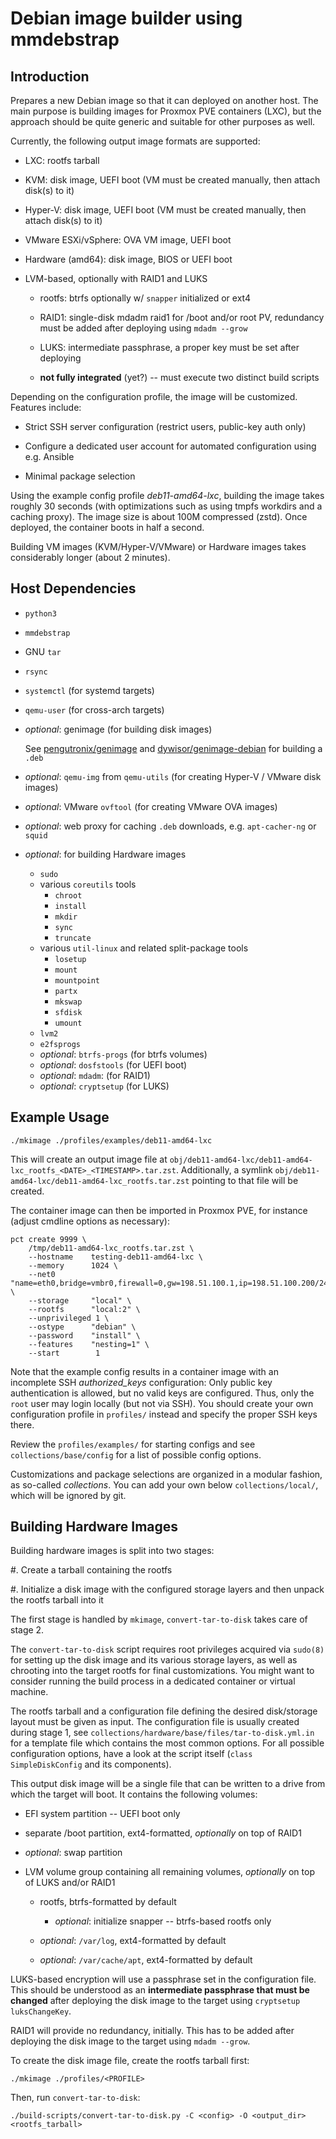 Debian image builder using mmdebstrap
========================================================================

Introduction
------------------------------------------------------------------------

Prepares a new Debian image so that it can deployed on another host.
The main purpose is building images for Proxmox PVE containers (LXC),
but the approach should be quite generic and suitable for other purposes as well.

Currently, the following output image formats are supported:

  - LXC: rootfs tarball

  - KVM: disk image, UEFI boot
    (VM must be created manually, then attach disk(s) to it)

  - Hyper-V: disk image, UEFI boot
    (VM must be created manually, then attach disk(s) to it)

  - VMware ESXi/vSphere: OVA VM image, UEFI boot

  - Hardware (amd64): disk image, BIOS or UEFI boot

  - LVM-based, optionally with RAID1 and LUKS

      - rootfs: btrfs optionally w/ ``snapper`` initialized or ext4

      - RAID1: single-disk mdadm raid1 for /boot and/or root PV,
        redundancy must be added after deploying using ``mdadm --grow``

      - LUKS: intermediate passphrase,
        a proper key must be set after deploying

    - **not fully integrated** (yet?) -- must execute two distinct build scripts

Depending on the configuration profile, the image will be customized.
Features include:

  - Strict SSH server configuration
    (restrict users, public-key auth only)

  - Configure a dedicated user account for automated configuration
    using e.g. Ansible

  - Minimal package selection

Using the example config profile *deb11-amd64-lxc*,
building the image takes roughly 30 seconds
(with optimizations such as using tmpfs workdirs and a caching proxy).
The image size is about 100M compressed (zstd).
Once deployed, the container boots in half a second.

Building VM images (KVM/Hyper-V/VMware) or Hardware images takes considerably longer (about 2 minutes).


Host Dependencies
------------------------------------------------------------------------

- ``python3``
- ``mmdebstrap``
- GNU ``tar``
- ``rsync``
- ``systemctl`` (for systemd targets)
- ``qemu-user`` (for cross-arch targets)
- *optional*: genimage (for building disk images)

  See [pengutronix/genimage](https://github.com/pengutronix/genimage)
  and [dywisor/genimage-debian](https://github.com/dywisor/genimage-debian/tree/debian/stable/debian) for building a ``.deb``
- *optional*: ``qemu-img`` from ``qemu-utils``
  (for creating Hyper-V / VMware disk images)
- *optional*: VMware ``ovftool`` (for creating VMware OVA images)
- *optional*: web proxy for caching ``.deb`` downloads, e.g. ``apt-cacher-ng`` or ``squid``
- *optional*: for building Hardware images
  - ``sudo``
  - various ``coreutils`` tools
    - ``chroot``
    - ``install``
    - ``mkdir``
    - ``sync``
    - ``truncate``
  - various ``util-linux`` and related split-package tools
    - ``losetup``
    - ``mount``
    - ``mountpoint``
    - ``partx``
    - ``mkswap``
    - ``sfdisk``
    - ``umount``
  - ``lvm2``
  - ``e2fsprogs``
  - *optional*: ``btrfs-progs`` (for btrfs volumes)
  - *optional*: ``dosfstools`` (for UEFI boot)
  - *optional*: ``mdadm``: (for RAID1)
  - *optional*: ``cryptsetup`` (for LUKS)


Example Usage
------------------------------------------------------------------------

```
./mkimage ./profiles/examples/deb11-amd64-lxc
```

This will create an output image file at
``obj/deb11-amd64-lxc/deb11-amd64-lxc_rootfs_<DATE>_<TIMESTAMP>.tar.zst``.
Additionally, a symlink ``obj/deb11-amd64-lxc/deb11-amd64-lxc_rootfs.tar.zst``
pointing to that file will be created.

The container image can then be imported in Proxmox PVE, for instance
(adjust cmdline options as necessary):

```
pct create 9999 \
    /tmp/deb11-amd64-lxc_rootfs.tar.zst \
    --hostname    testing-deb11-amd64-lxc \
    --memory      1024 \
    --net0        "name=eth0,bridge=vmbr0,firewall=0,gw=198.51.100.1,ip=198.51.100.200/24,tag=10,type=veth" \
    --storage     "local" \
    --rootfs      "local:2" \
    --unprivileged 1 \
    --ostype      "debian" \
    --password    "install" \
    --features    "nesting=1" \
    --start        1
```

Note that the example config results in a container image
with an incomplete SSH *authorized_keys* configuration:
Only public key authentication is allowed, but no valid keys are configured.
Thus, only the ``root`` user may login locally (but not via SSH).
You should create your own configuration profile in ``profiles/`` instead
and specify the proper SSH keys there.

Review the ``profiles/examples/`` for starting configs
and see ``collections/base/config`` for a list of possible config options.

Customizations and package selections are organized in a modular fashion,
as so-called *collections*. You can add your own below ``collections/local/``,
which will be ignored by git.


Building Hardware Images
------------------------------------------------------------------------

Building hardware images is split into two stages:

#. Create a tarball containing the rootfs

#. Initialize a disk image with the configured storage layers
   and then unpack the rootfs tarball into it

The first stage is handled by ``mkimage``,
``convert-tar-to-disk`` takes care of stage 2.

The ``convert-tar-to-disk`` script requires root privileges
acquired via ``sudo(8)`` for setting up the disk image
and its various storage layers, as well as chrooting
into the target rootfs for final customizations.
You might want to consider running the build process
in a dedicated container or virtual machine.

The rootfs tarball and a configuration file
defining the desired disk/storage layout must be given as input.
The configuration file is usually created during stage 1,
see ``collections/hardware/base/files/tar-to-disk.yml.in`` for a template file
which contains the most common options.
For all possible configuration options,
have a look at the script itself (``class SimpleDiskConfig`` and its components).

This output disk image will be a single file
that can be written to a drive from which the target will boot.
It contains the following volumes:

- EFI system partition -- UEFI boot only

- separate /boot partition, ext4-formatted,
  *optionally* on top of RAID1

- *optional*: swap partition

- LVM volume group containing all remaining volumes,
  *optionally* on top of LUKS and/or RAID1

  - rootfs, btrfs-formatted by default

    - *optional*: initialize snapper -- btrfs-based rootfs only

  - *optional*: ``/var/log``, ext4-formatted by default

  - *optional*: ``/var/cache/apt``, ext4-formatted by default

LUKS-based encryption will use a passphrase set in the configuration file.
This should be understood as an **intermediate passphrase
that must be changed** after deploying the disk image
to the target using ``cryptsetup luksChangeKey``.

RAID1 will provide no redundancy, initially.
This has to be added after deploying the disk image
to the target using ``mdadm --grow``.


To create the disk image file, create the rootfs tarball first:

```
./mkimage ./profiles/<PROFILE>
```

Then, run ``convert-tar-to-disk``:

```
./build-scripts/convert-tar-to-disk.py -C <config> -O <output_dir> <rootfs_tarball>
```
